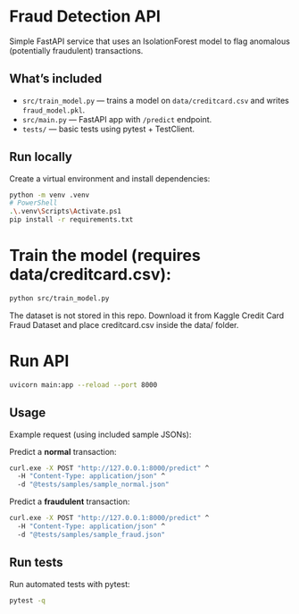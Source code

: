 # Fraud Detection API

Simple FastAPI service that uses an IsolationForest model to flag anomalous (potentially fraudulent) transactions.

## What’s included
- `src/train_model.py` — trains a model on `data/creditcard.csv` and writes `fraud_model.pkl`.
- `src/main.py` — FastAPI app with `/predict` endpoint.
- `tests/` — basic tests using pytest + TestClient.

## Run locally
Create a virtual environment and install dependencies:
```bash
python -m venv .venv
# PowerShell
.\.venv\Scripts\Activate.ps1
pip install -r requirements.txt
```

# Train the model (requires data/creditcard.csv):
```bash
python src/train_model.py
```
The dataset is not stored in this repo.
Download it from Kaggle Credit Card Fraud Dataset
and place creditcard.csv inside the data/ folder.

# Run API
```bash
uvicorn main:app --reload --port 8000
```

## Usage
Example request (using included sample JSONs):

Predict a **normal** transaction:
```bash
curl.exe -X POST "http://127.0.0.1:8000/predict" ^
  -H "Content-Type: application/json" ^
  -d "@tests/samples/sample_normal.json"
```

Predict a **fraudulent** transaction:
```bash
curl.exe -X POST "http://127.0.0.1:8000/predict" ^
  -H "Content-Type: application/json" ^
  -d "@tests/samples/sample_fraud.json"
```

## Run tests

Run automated tests with pytest:
```bash
pytest -q
```